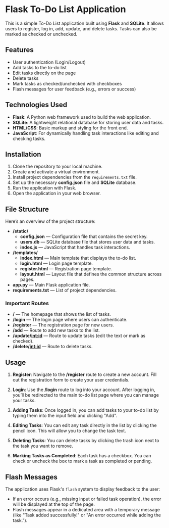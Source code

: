 # Flask To-Do List Application

This is a simple To-Do List application built using **Flask** and **SQLite**. It allows users to register, log in, add, update, and delete tasks. Tasks can also be marked as checked or unchecked.

## Features

- User authentication (Login/Logout)
- Add tasks to the to-do list
- Edit tasks directly on the page
- Delete tasks
- Mark tasks as checked/unchecked with checkboxes
- Flash messages for user feedback (e.g., errors or success)

## Technologies Used

- **Flask**: A Python web framework used to build the web application.
- **SQLite**: A lightweight relational database for storing user data and tasks.
- **HTML/CSS**: Basic markup and styling for the front end.
- **JavaScript**: For dynamically handling task interactions like editing and checking tasks.

## Installation

1. Clone the repository to your local machine.
2. Create and activate a virtual environment.
3. Install project dependencies from the `requirements.txt` file.
4. Set up the necessary **config.json** file and **SQLite** database.
5. Run the application with Flask.
6. Open the application in your web browser.

## File Structure

Here’s an overview of the project structure:

- **/static/**
  - **config.json** — Configuration file that contains the secret key.
  - **users.db** — SQLite database file that stores user data and tasks.
  - **index.js** — JavaScript that handles task interactions.
- **/templates/**
  - **index.html** — Main template that displays the to-do list.
  - **login.html** — Login page template.
  - **register.html** — Registration page template.
  - **layout.html** — Layout file that defines the common structure across pages.
- **app.py** — Main Flask application file.
- **requirements.txt** — List of project dependencies.

### **Important Routes**

- **/** — The homepage that shows the list of tasks.
- **/login** — The login page where users can authenticate.
- **/register** — The registration page for new users.
- **/add** — Route to add new tasks to the list.
- **/update/<int:id>** — Route to update tasks (edit the text or mark as checked).
- **/delete/<int:id>** — Route to delete tasks.

## Usage

1. **Register**:
   Navigate to the **/register** route to create a new account. Fill out the registration form to create your user credentials.

2. **Login**:
   Use the **/login** route to log into your account. After logging in, you’ll be redirected to the main to-do list page where you can manage your tasks.

3. **Adding Tasks**:
   Once logged in, you can add tasks to your to-do list by typing them into the input field and clicking "Add".

4. **Editing Tasks**:
   You can edit any task directly in the list by clicking the pencil icon. This will allow you to change the task text.

5. **Deleting Tasks**:
   You can delete tasks by clicking the trash icon next to the task you want to remove.

6. **Marking Tasks as Completed**:
   Each task has a checkbox. You can check or uncheck the box to mark a task as completed or pending.

## Flash Messages

The application uses Flask's `flash` system to display feedback to the user:

- If an error occurs (e.g., missing input or failed task operation), the error will be displayed at the top of the page.
- Flash messages appear in a dedicated area with a temporary message (like "Task added successfully!" or "An error occurred while adding the task.").
